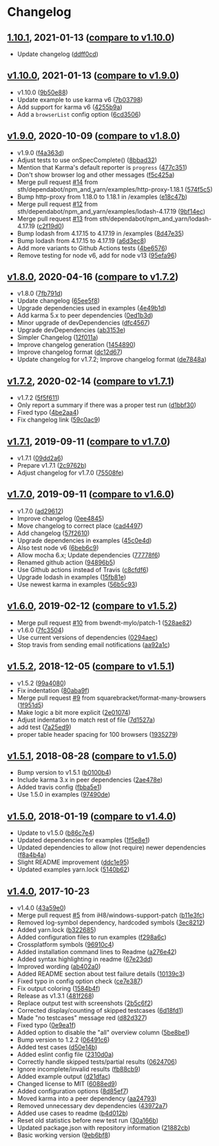 # Changelog

<a name="1.10.1"></a>
## [1.10.1](https://github.com/sth/karma-summary-reporter/tree/1.10.1), 2021-01-13 ([compare to v1.10.0](https://github.com/sth/karma-summary-reporter/compare/v1.10.0...1.10.1))

* Update changelog ([ddff0cd](https://github.com/sth/karma-summary-reporter/commit/ddff0cd86043c36bde959515a9873e844cbb5609))

<a name="v1.10.0"></a>
## [v1.10.0](https://github.com/sth/karma-summary-reporter/tree/v1.10.0), 2021-01-13 ([compare to v1.9.0](https://github.com/sth/karma-summary-reporter/compare/v1.9.0...v1.10.0))

* v1.10.0 ([9b50e88](https://github.com/sth/karma-summary-reporter/commit/9b50e88eff95ce241173b3ffc3c14a7ebdefba18))
* Update example to use karma v6 ([7b03798](https://github.com/sth/karma-summary-reporter/commit/7b037981b60630da1ae487c27846a3617e91f75f))
* Add support for karma v6 ([4255b9a](https://github.com/sth/karma-summary-reporter/commit/4255b9a6309a741c40269f283555c089821e86ee))
* Add a `browserList` config option ([6cd3506](https://github.com/sth/karma-summary-reporter/commit/6cd3506ce745c1ef9cf86a28ff740b663d83b418))

<a name="v1.9.0"></a>
## [v1.9.0](https://github.com/sth/karma-summary-reporter/tree/v1.9.0), 2020-10-09 ([compare to v1.8.0](https://github.com/sth/karma-summary-reporter/compare/v1.8.0...v1.9.0))

* v1.9.0 ([f4a363d](https://github.com/sth/karma-summary-reporter/commit/f4a363d408e9cdcefc0d8bfa5328f9a07f227ede))
* Adjust tests to use onSpecComplete() ([8bbad32](https://github.com/sth/karma-summary-reporter/commit/8bbad32853fb52176d2405c4dfd688e3879d3df6))
* Mention that Karma's default reporter is `progress` ([477c351](https://github.com/sth/karma-summary-reporter/commit/477c3512ad031ef59844dd9ec357c7f7e6ec3d64))
* Don't show browser log and other messages ([f5c425a](https://github.com/sth/karma-summary-reporter/commit/f5c425a9b8654f35f7af43f6feba04af4c601fe7))
* Merge pull request [#14](https://github.com/sth/karma-summary-reporter/issues/14) from sth/dependabot/npm_and_yarn/examples/http-proxy-1.18.1 ([574f5c5](https://github.com/sth/karma-summary-reporter/commit/574f5c592d1d38e83d1ddc638adc923639799aab))
* Bump http-proxy from 1.18.0 to 1.18.1 in /examples ([e18c47b](https://github.com/sth/karma-summary-reporter/commit/e18c47b61dc6e84a28226d68b21304100c7da334))
* Merge pull request [#12](https://github.com/sth/karma-summary-reporter/issues/12) from sth/dependabot/npm_and_yarn/examples/lodash-4.17.19 ([9bf14ec](https://github.com/sth/karma-summary-reporter/commit/9bf14ec74f663f9310924f781d0ef0a4ec405ace))
* Merge pull request [#13](https://github.com/sth/karma-summary-reporter/issues/13) from sth/dependabot/npm_and_yarn/lodash-4.17.19 ([c2f19d0](https://github.com/sth/karma-summary-reporter/commit/c2f19d089cb19231d1df602add6cdc9f548b04c3))
* Bump lodash from 4.17.15 to 4.17.19 in /examples ([8d47e35](https://github.com/sth/karma-summary-reporter/commit/8d47e350837c8e67953740c685ed0961ec490a6f))
* Bump lodash from 4.17.15 to 4.17.19 ([a6d3ec8](https://github.com/sth/karma-summary-reporter/commit/a6d3ec874593253979bd0db6faa1868ea2933369))
* Add more variants to Github Actions tests ([4be6576](https://github.com/sth/karma-summary-reporter/commit/4be65767fb1596a7b157b111a7bc5b4a7a30eda9))
* Remove testing for node v6, add for node v13 ([95efa96](https://github.com/sth/karma-summary-reporter/commit/95efa9611c5a2e253cbe42664eb7f72b7435aa1c))

<a name="v1.8.0"></a>
## [v1.8.0](https://github.com/sth/karma-summary-reporter/tree/v1.8.0), 2020-04-16 ([compare to v1.7.2](https://github.com/sth/karma-summary-reporter/compare/v1.7.2...v1.8.0))

* v1.8.0 ([7fb791d](https://github.com/sth/karma-summary-reporter/commit/7fb791d21ce89fecb7e0e25a04f533e76d5c6c3a))
* Update changelog ([65ee5f8](https://github.com/sth/karma-summary-reporter/commit/65ee5f877e4cec180c96f892b5f18e4a7bffe9ae))
* Upgrade dependencies used in examples ([4e49b1d](https://github.com/sth/karma-summary-reporter/commit/4e49b1df7e4421fe38006063b25c9265b59314d0))
* Add karma 5.x to peer dependencies ([0ed1b3d](https://github.com/sth/karma-summary-reporter/commit/0ed1b3dfccfa7514e62ef37adfab94e9a3b2614f))
* Minor upgrade of devDependencies ([dfc4567](https://github.com/sth/karma-summary-reporter/commit/dfc45677eaaaa227a3457f18b96c946ed6e3e4b5))
* Upgrade devDependencies ([ab3153e](https://github.com/sth/karma-summary-reporter/commit/ab3153ea38c7f15fd00f9c9e4dfd4a49b92bf989))
* Simpler Changelog ([12f011a](https://github.com/sth/karma-summary-reporter/commit/12f011a135c0e23ea4f005c1513e2319bf4d4480))
* Improve changelog generation ([1454890](https://github.com/sth/karma-summary-reporter/commit/14548905d7100ea740e63fee6b39d3b5657adba5))
* Improve changelog format ([dc12d67](https://github.com/sth/karma-summary-reporter/commit/dc12d671678326146065fa8b548cf1443a62ee31))
* Update changelog for v1.7.2; Improve changelog format ([de7848a](https://github.com/sth/karma-summary-reporter/commit/de7848a3cfc6c7e8d734002e7852f61d517378e6))

<a name="v1.7.2"></a>
## [v1.7.2](https://github.com/sth/karma-summary-reporter/tree/v1.7.2), 2020-02-14 ([compare to v1.7.1](https://github.com/sth/karma-summary-reporter/compare/v1.7.1...v1.7.2))

* v1.7.2 ([5f5f611](https://github.com/sth/karma-summary-reporter/commit/5f5f6112d41e965e9ad63f6a744d8b72348369d0))
* Only report a summary if there was a proper test run ([d1bbf30](https://github.com/sth/karma-summary-reporter/commit/d1bbf3012ec3132e79d2197b6f4fad8f91039d4e))
* Fixed typo ([4be2aa4](https://github.com/sth/karma-summary-reporter/commit/4be2aa44847cda77e7bba08f3b2f245a1f481783))
* Fix changelog link ([59c0ac9](https://github.com/sth/karma-summary-reporter/commit/59c0ac9d3a28bffb03010992988d544f91738e86))

<a name="v1.7.1"></a>
## [v1.7.1](https://github.com/sth/karma-summary-reporter/tree/v1.7.1), 2019-09-11 ([compare to v1.7.0](https://github.com/sth/karma-summary-reporter/compare/v1.7.0...v1.7.1))

* v1.7.1 ([09dd2a6](https://github.com/sth/karma-summary-reporter/commit/09dd2a60a6aa308673b6a7cbab29655509a17105))
* Prepare v1.7.1 ([2c9762b](https://github.com/sth/karma-summary-reporter/commit/2c9762baf2501ae639fc7889c446c3b7d34352aa))
* Adjust changelog for v1.7.0 ([75508fe](https://github.com/sth/karma-summary-reporter/commit/75508fea9295d85397f63aa78a00a8464ad5fd30))

<a name="v1.7.0"></a>
## [v1.7.0](https://github.com/sth/karma-summary-reporter/tree/v1.7.0), 2019-09-11 ([compare to v1.6.0](https://github.com/sth/karma-summary-reporter/compare/v1.6.0...v1.7.0))

* v1.7.0 ([ad29612](https://github.com/sth/karma-summary-reporter/commit/ad29612eda963de36cd2f64455c2e543ad6db710))
* Improve changelog ([0ee4845](https://github.com/sth/karma-summary-reporter/commit/0ee4845a7f2da358650c28e168fc467fc1304736))
* Move changelog to correct place ([cad4497](https://github.com/sth/karma-summary-reporter/commit/cad44979e6b21924adf565e1a194afe0774d3d2a))
* Add changelog ([57f2610](https://github.com/sth/karma-summary-reporter/commit/57f261029d8cba236a59f3028324d244696bbacc))
* Upgrade dependencies in examples ([45c0e4d](https://github.com/sth/karma-summary-reporter/commit/45c0e4defac069267a6643a8e9b74ed94bf187af))
* Also test node v6 ([6beb6c9](https://github.com/sth/karma-summary-reporter/commit/6beb6c9d20ed0221db26777fb502064bdfd38789))
* Allow mocha 6.x; Update dependencies ([77778f6](https://github.com/sth/karma-summary-reporter/commit/77778f6af8dffafc479d471e7ddbbeb0839a9bfb))
* Renamed github action ([94896b5](https://github.com/sth/karma-summary-reporter/commit/94896b5fc89bc1bf6dabb0fd2862d18115a1de05))
* Use Github actions instead of Travis ([c8cfdf6](https://github.com/sth/karma-summary-reporter/commit/c8cfdf66a7e0e2b98831f878cebaf1da74895235))
* Upgrade lodash in examples ([15fb81e](https://github.com/sth/karma-summary-reporter/commit/15fb81e7a1ad352c3b3f6ad25327ee7064d96155))
* Use newest karma in examples ([56b5c93](https://github.com/sth/karma-summary-reporter/commit/56b5c933fe30a8b7e83b82cae77b7f6d32dd664e))

<a name="v1.6.0"></a>
## [v1.6.0](https://github.com/sth/karma-summary-reporter/tree/v1.6.0), 2019-02-12 ([compare to v1.5.2](https://github.com/sth/karma-summary-reporter/compare/v1.5.2...v1.6.0))

* Merge pull request [#10](https://github.com/sth/karma-summary-reporter/issues/10) from bwendt-mylo/patch-1 ([528ae82](https://github.com/sth/karma-summary-reporter/commit/528ae828cec39a98594e1805e336d70c057b8038))
* v1.6.0 ([7fc3504](https://github.com/sth/karma-summary-reporter/commit/7fc350468f13f4f0c120cfdfb5ba40feb586755f))
* Use current versions of dependencies ([0294aec](https://github.com/sth/karma-summary-reporter/commit/0294aec8714aeec6bc930a96e26e009117c0c1fd))
* Stop travis from sending email notifications ([aa92a1c](https://github.com/sth/karma-summary-reporter/commit/aa92a1c7b141ac3a17ef160f7e8747c086d6d144))

<a name="v1.5.2"></a>
## [v1.5.2](https://github.com/sth/karma-summary-reporter/tree/v1.5.2), 2018-12-05 ([compare to v1.5.1](https://github.com/sth/karma-summary-reporter/compare/v1.5.1...v1.5.2))

* v1.5.2 ([99a4080](https://github.com/sth/karma-summary-reporter/commit/99a40807cdb758291413e9ba3adb93fdd5e9f374))
* Fix indentation ([80aba9f](https://github.com/sth/karma-summary-reporter/commit/80aba9f060fc1f044a6ccb6db5cc5cbbc0712611))
* Merge pull request [#9](https://github.com/sth/karma-summary-reporter/issues/9) from squarebracket/format-many-browsers ([1f951d5](https://github.com/sth/karma-summary-reporter/commit/1f951d5194b4769e5e6d1eb1c2a7fba831e3092c))
* Make logic a bit more explicit ([2e01074](https://github.com/sth/karma-summary-reporter/commit/2e01074d8dd91847942e6291d544621adb39a2f1))
* Adjust indentation to match rest of file ([7d1527a](https://github.com/sth/karma-summary-reporter/commit/7d1527a48ae1e7c68354520213b62a255de71cbf))
* add test ([7a25ed9](https://github.com/sth/karma-summary-reporter/commit/7a25ed928a8d7302634b6e41ab1576159eca66b5))
* proper table header spacing for 100 browsers ([1935279](https://github.com/sth/karma-summary-reporter/commit/19352798a2697115c6608978ff2253b36e446667))

<a name="v1.5.1"></a>
## [v1.5.1](https://github.com/sth/karma-summary-reporter/tree/v1.5.1), 2018-08-28 ([compare to v1.5.0](https://github.com/sth/karma-summary-reporter/compare/v1.5.0...v1.5.1))

* Bump version to v1.5.1 ([b0100b4](https://github.com/sth/karma-summary-reporter/commit/b0100b4421ce7070df2a98f17a3387048b9290a5))
* Include karma 3.x in peer dependencies ([2ae478e](https://github.com/sth/karma-summary-reporter/commit/2ae478e1d63efd56ffbc284b2e6c5ec32d13af6c))
* Added travis config ([fbba5e1](https://github.com/sth/karma-summary-reporter/commit/fbba5e117190d627d4ef39f8d5b374bc94242bed))
* Use 1.5.0 in examples ([97490de](https://github.com/sth/karma-summary-reporter/commit/97490de8fa981355a17e6ba733242283fdca78d9))

<a name="v1.5.0"></a>
## [v1.5.0](https://github.com/sth/karma-summary-reporter/tree/v1.5.0), 2018-01-19 ([compare to v1.4.0](https://github.com/sth/karma-summary-reporter/compare/v1.4.0...v1.5.0))

* Update to v1.5.0 ([b86c7e4](https://github.com/sth/karma-summary-reporter/commit/b86c7e4f69301fe750a1b3f341dd220b110f2a90))
* Updated dependencies for examples ([1f5e8e1](https://github.com/sth/karma-summary-reporter/commit/1f5e8e12a71a7d2c121c4aba2af53095a548e026))
* Updated dependencies to allow (not require) newer dependencies ([f8a4b4a](https://github.com/sth/karma-summary-reporter/commit/f8a4b4a52738f04e38d25e834d148bab9f8bf88e))
* Slight README improvement ([ddc1e95](https://github.com/sth/karma-summary-reporter/commit/ddc1e95ff0761059afe622084ba188b634f6c532))
* Updated examples yarn.lock ([5140b62](https://github.com/sth/karma-summary-reporter/commit/5140b6257920176c00b40d13d21774e317b977ee))

<a name="v1.4.0"></a>
## [v1.4.0](https://github.com/sth/karma-summary-reporter/tree/v1.4.0), 2017-10-23

* v1.4.0 ([43a59e0](https://github.com/sth/karma-summary-reporter/commit/43a59e091d8c1cc16ebed92cdbe38a8f0ede42d2))
* Merge pull request [#5](https://github.com/sth/karma-summary-reporter/issues/5) from iH8/windows-support-patch ([b11e3fc](https://github.com/sth/karma-summary-reporter/commit/b11e3fcc613a9dab627ab8be21d392155d0bbf65))
* Removed log-symbol dependency, hardcoded symbols ([3ec8212](https://github.com/sth/karma-summary-reporter/commit/3ec82129065f90cd67bb98422e5058fcbf0f2c23))
* Added yarn.lock ([b322685](https://github.com/sth/karma-summary-reporter/commit/b322685b78b9cabd7cda52ed7660a9e1bb230b0a))
* Added configuration files to run examples ([f298a6c](https://github.com/sth/karma-summary-reporter/commit/f298a6c56d8c47ffb04de98ef835abbcce9cf915))
* Crossplatform symbols ([96910c4](https://github.com/sth/karma-summary-reporter/commit/96910c4ff07d8eaa948341fc11a3c8f66116ff7a))
* Added installation command lines to Readme ([a276e42](https://github.com/sth/karma-summary-reporter/commit/a276e4203186a8fb635234f03e2ce58923e83ead))
* Added syntax highlighting in readme ([67e23dd](https://github.com/sth/karma-summary-reporter/commit/67e23ddf47203a417ca1649b92fc17c46b921d18))
* Improved wording ([ab402a0](https://github.com/sth/karma-summary-reporter/commit/ab402a0c640f4b75f47458c868c7d09c19a130b1))
* Added README section about test failure details ([10139c3](https://github.com/sth/karma-summary-reporter/commit/10139c385091dae28cfa785047762ae9a26714df))
* Fixed typo in config option check ([ce7e387](https://github.com/sth/karma-summary-reporter/commit/ce7e387568a42f7e419a898cba3f3bd58c1c6ebb))
* Fix output coloring ([1584b4f](https://github.com/sth/karma-summary-reporter/commit/1584b4f5289a2e29be00cead1377f3a094d1d741))
* Release as v1.3.1 ([481f268](https://github.com/sth/karma-summary-reporter/commit/481f2686297dfdb78155b6e8a7ffe87dcb2cdab5))
* Replace output test with screenshots ([2b5c6f2](https://github.com/sth/karma-summary-reporter/commit/2b5c6f2744d1dd86f97762a146153b39e7da034c))
* Corrected display/counting of skipped testcases ([6d18fd1](https://github.com/sth/karma-summary-reporter/commit/6d18fd1d23e9c42793365f9b51b9a3b592d8b1ba))
* Made "no testcases" message red ([d82d327](https://github.com/sth/karma-summary-reporter/commit/d82d3274b181b23f49023099937b9b291ffe52ab))
* Fixed typo ([0e9ea1f](https://github.com/sth/karma-summary-reporter/commit/0e9ea1fd8e7f4ace25442b6e044966bb15b1c810))
* Added option to disable the "all" overview column ([5be8be1](https://github.com/sth/karma-summary-reporter/commit/5be8be101bd2144b425babd82387b76f33b59c71))
* Bump version to 1.2.2 ([06491c6](https://github.com/sth/karma-summary-reporter/commit/06491c61ee8c34e17cf555275b04b3869f56c9b7))
* Added test cases ([d50e14b](https://github.com/sth/karma-summary-reporter/commit/d50e14bf78a54cc3e67a81d1af34f61f915b8107))
* Added eslint config file ([2310d0a](https://github.com/sth/karma-summary-reporter/commit/2310d0a8d66480ee8509d2446d4799efb237015e))
* Correctly handle skipped tests/partial results ([0624706](https://github.com/sth/karma-summary-reporter/commit/0624706169908649f5caac115b0ec2a6899ec326))
* Ignore incomplete/invalid results ([fb88cb9](https://github.com/sth/karma-summary-reporter/commit/fb88cb9fe77cbe3d9bc03638e27d1876215ec86c))
* Added example output ([d21dfac](https://github.com/sth/karma-summary-reporter/commit/d21dface8ecd6ea0a33901156e734adccab8fb49))
* Changed license to MIT ([6088ed9](https://github.com/sth/karma-summary-reporter/commit/6088ed9793982b888080d1f4e74fd6ecec7adabe))
* Added configuration options ([8d85ef7](https://github.com/sth/karma-summary-reporter/commit/8d85ef761aa2a61907e18f6f53db124625147e4b))
* Moved karma into a peer dependency ([aa24793](https://github.com/sth/karma-summary-reporter/commit/aa24793b76e3da9f9c7abfc21b81f8d8796052d4))
* Removed unnecessary dev dependencies ([43972a7](https://github.com/sth/karma-summary-reporter/commit/43972a7d9ce486074904c738bd75744cbfc8903b))
* Added use cases to readme ([b4d012b](https://github.com/sth/karma-summary-reporter/commit/b4d012bedc06907c73fb78274950daf93e3f277b))
* Reset old statistics before new test run ([30a166b](https://github.com/sth/karma-summary-reporter/commit/30a166b954d78c0978c71836775d161ea667e948))
* Updated package.json with repository information ([21882cb](https://github.com/sth/karma-summary-reporter/commit/21882cb870af79526363a39ae694df0d78bbaf72))
* Basic working version ([9eb6bf8](https://github.com/sth/karma-summary-reporter/commit/9eb6bf8e41a42dc5d5692420a75f011cd9a22ecb))
